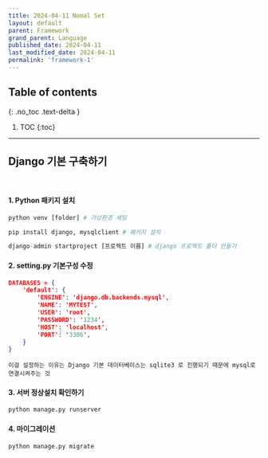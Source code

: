 ```yaml
---
title: 2024-04-11 Nomal Set
layout: default
parent: Framework
grand_parent: Language
published_date: 2024-04-11
last_modified_date: 2024-04-11
permalink: 'framework-1'
---
```

## Table of contents
{: .no_toc .text-delta }

1. TOC
{:toc}
---
## Django 기본 구축하기
<br>

#### 1. Python 패키지 설치
```python
python venv [folder] # 가상환경 세팅

pip install django, mysqlclient # 패키지 설치

django-admin startproject [프로젝트 이름] # django 프로젝트 폴더 만들기
```

#### 2. setting.py 기본구성 수정

```json
DATABASES = {
    'default': {
        'ENGINE': 'django.db.backends.mysql',
        'NAME': 'MYTEST',
        'USER': 'root',
        'PASSWORD': '1234',
        'HOST': 'localhost',
        'PORT': '3306',
    }
}
```

`이걸 설정하는 이유는 Django 기본 데이터베이스는 sqlite3 로 진행되기 때문에 mysql로 연결시켜주는 것`

#### 3. 서버 정상설치 확인하기
```python 
python manage.py runserver
```

#### 4. 마이그레이션
```python
python manage.py migrate
```
